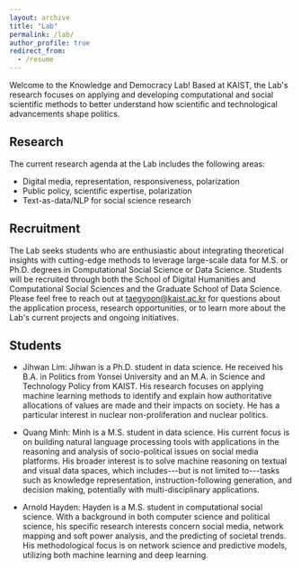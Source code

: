 ```yaml
---
layout: archive
title: "Lab"
permalink: /lab/
author_profile: true
redirect_from:
  - /resume
---
```


Welcome to the Knowledge and Democracy Lab! Based at KAIST, the Lab's research focuses on applying and developing computational and social scientific methods to better understand how scientific and technological advancements shape politics. 

## Research

The current research agenda at the Lab includes the following areas:

- Digital media, representation, responsiveness, polarization
- Public policy, scientific expertise, polarization
- Text-as-data/NLP for social science research

## Recruitment

The Lab seeks students who are enthusiastic about integrating theoretical insights with cutting-edge methods to leverage large-scale data for M.S. or Ph.D. degrees in Computational Social Science or Data Science. Students will be recruited through both the School of Digital Humanities and Computational Social Sciences and the Graduate School of Data Science. Please feel free to reach out at taegyoon@kaist.ac.kr for questions about the application process, research opportunities, or to learn more about the Lab's current projects and ongoing initiatives.

## Students

- Jihwan Lim: Jihwan is a Ph.D. student in data science. He received his B.A. in Politics from Yonsei University and an M.A. in Science and Technology Policy from KAIST. His research focuses on applying machine learning methods to identify and explain how authoritative allocations of values are made and their impacts on society. He has a particular interest in nuclear non-proliferation and nuclear politics.

- Quang Minh: Minh is a M.S. student in data science. His current focus is on building natural language processing tools with applications in the reasoning and analysis of socio-political issues on social media platforms. His broader interest is to solve machine reasoning on textual and visual data spaces, which includes---but is not limited to---tasks such as knowledge representation, instruction-following generation, and decision making, potentially with multi-disciplinary applications.

- Arnold Hayden: Hayden is a M.S. student in computational social science. With a background in both computer science and political science, his specific research interests concern social media, network mapping and soft power analysis, and the predicting of societal trends. His methodological focus is on network science and predictive models, utilizing both machine learning and deep learning.
   




